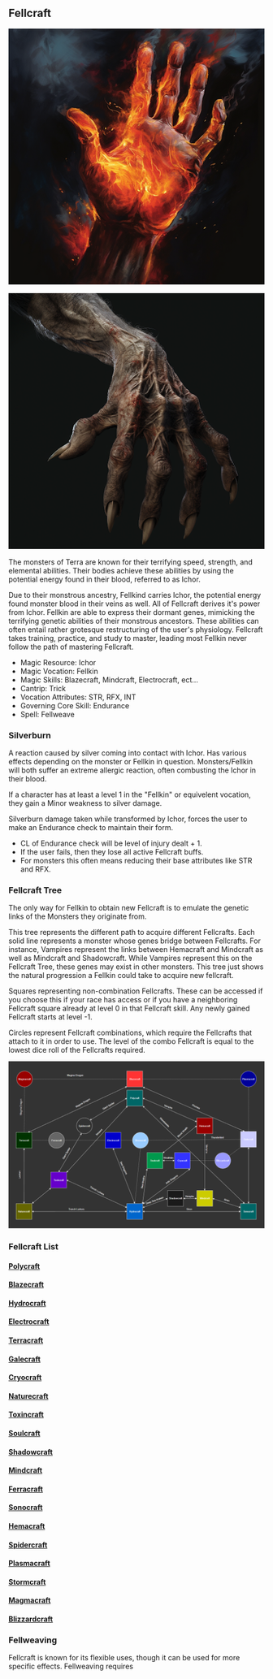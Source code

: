 ## Fellcraft

![](Blazecraft/Blazecraft.png)

![](Polycraft/Polycraft.png)

The monsters of Terra are known for their terrifying speed, strength, and elemental abilities. Their bodies achieve these abilities by using the potential energy found in their blood, referred to as Ichor.

Due to their monstrous ancestry, Fellkind carries Ichor, the potential energy found monster blood in their veins as well. All of Fellcraft derives it's power from Ichor. Fellkin are able to express their dormant genes, mimicking the terrifying genetic abilities of their monstrous ancestors. These abilities can often entail rather grotesque restructuring of the user's physiology. Fellcraft takes training, practice, and study to master, leading most Fellkin never follow the path of mastering Fellcraft.

- Magic Resource: Ichor
- Magic Vocation: Fellkin
- Magic Skills: Blazecraft, Mindcraft, Electrocraft, ect...
- Cantrip: Trick
- Vocation Attributes: STR, RFX, INT
- Governing Core Skill: Endurance
- Spell: Fellweave

### Silverburn

A reaction caused by silver coming into contact with Ichor. Has various effects depending on the monster or Fellkin in question. Monsters/Fellkin will both suffer an extreme allergic reaction, often combusting the Ichor in their blood.

If a character has at least a level 1 in the "Fellkin" or equivelent vocation, they gain a Minor weakness to silver damage.

Silverburn damage taken while transformed by Ichor, forces the user to make an Endurance check to maintain their form.

* CL of  Endurance check will be level of injury dealt + 1.
* If the user fails, then they lose all active Fellcraft buffs.
* For monsters this often means reducing their base attributes like STR and RFX.

### Fellcraft Tree

The only way for Fellkin to obtain new Fellcraft is to emulate the genetic links of the Monsters they originate from.

This tree represents the different path to acquire different Fellcrafts. Each solid line represents a monster whose genes bridge between Fellcrafts. For instance, Vampires represent the links between Hemacraft and Mindcraft as well as Mindcraft and Shadowcraft. While Vampires represent this on the Fellcraft Tree, these genes may exist in other monsters. This tree just shows the natural progression a Fellkin could take to acquire new fellcraft.

Squares representing non-combination Fellcrafts. These can be accessed if you choose this if your race has access or if you have a neighboring Fellcraft square already at level 0 in that Fellcraft skill. Any newly gained Fellcraft starts at level -1.

Circles represent Fellcraft combinations, which require the Fellcrafts that attach to it in order to use. The level of the combo Fellcraft is equal to the lowest dice roll of the Fellcrafts required.

![alt text](FellcraftTree.png)

### Fellcraft List

#### [Polycraft](Polycraft/Polycraft.md)

#### [Blazecraft](Blazecraft/Blazecraft.md)

#### [Hydrocraft](Hydrocraft/Hydrocraft.md)

#### [Electrocraft](Electrocraft/Electrocraft.md)

#### [Terracraft](Terracraft/Terracraft.md)

#### [Galecraft](Galecraft/Galecraft.md)

#### [Cryocraft](Cryocraft/Cryocraft.md)

#### [Naturecraft](Naturecraft/Naturecraft.md)

#### [Toxincraft](Toxincraft/Toxincraft.md)

#### [Soulcraft](Soulcraft/Soulcraft.md)

#### [Shadowcraft](Shadowcraft/Shadowcraft.md)

#### [Mindcraft](Mindcraft/Mindcraft.md)

#### [Ferracraft](Ferracraft/Ferracraft.md)

#### [Sonocraft](Sonocraft/Sonocraft.md)

#### [Hemacraft](Hemacraft/Hemacraft.md)

#### [Spidercraft](Spidercraft/Spidercraft.md)

#### [Plasmacraft](Plasmacraft/Plasmacraft.md)

#### [Stormcraft](Stormcraft/Stormcraft.md)

#### [Magmacraft](Magmacraft/Magmacraft.md)

#### [Blizzardcraft](Blizzardcraft/Blizzardcraft.md)

### Fellweaving

Fellcraft is known for its flexible uses, though it can be used for more specific effects. Fellweaving requires
